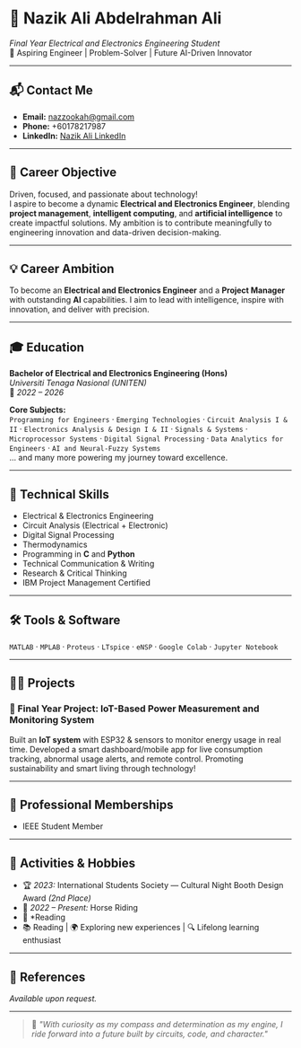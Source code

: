 # 🚀 Nazik Ali Abdelrahman Ali  
*Final Year Electrical and Electronics Engineering Student*  
🌟 Aspiring Engineer | Problem-Solver | Future AI-Driven Innovator  

---

## 📬 Contact Me  
- **Email:** [nazzookah@gmail.com](mailto:nazzookah@gmail.com)  
- **Phone:** +60178217987  
- **LinkedIn:** [Nazik Ali LinkedIn](#)  

---

## 🎯 Career Objective  
Driven, focused, and passionate about technology!  
I aspire to become a dynamic **Electrical and Electronics Engineer**, blending **project management**, **intelligent computing**, and **artificial intelligence** to create impactful solutions. My ambition is to contribute meaningfully to engineering innovation and data-driven decision-making.

---

## 💡 Career Ambition  
To become an **Electrical and Electronics Engineer** and a **Project Manager** with outstanding **AI** capabilities. I aim to lead with intelligence, inspire with innovation, and deliver with precision.

---

## 🎓 Education  
**Bachelor of Electrical and Electronics Engineering (Hons)**  
*Universiti Tenaga Nasional (UNITEN)*  
📅 *2022 – 2026*

**Core Subjects:**  
`Programming for Engineers` · `Emerging Technologies` · `Circuit Analysis I & II` · `Electronics Analysis & Design I & II` · `Signals & Systems` · `Microprocessor Systems` · `Digital Signal Processing` · `Data Analytics for Engineers` · `AI and Neural-Fuzzy Systems`  
... and many more powering my journey toward excellence.

---

## 🧠 Technical Skills  
- Electrical & Electronics Engineering  
- Circuit Analysis (Electrical + Electronic)  
- Digital Signal Processing  
- Thermodynamics  
- Programming in **C** and **Python**  
- Technical Communication & Writing  
- Research & Critical Thinking  
- IBM Project Management Certified  

---

## 🛠️ Tools & Software  
`MATLAB` · `MPLAB` · `Proteus` · `LTspice` · `eNSP` · `Google Colab` · `Jupyter Notebook` 

---

## 👩‍💻 Projects  

### 🔌 Final Year Project: IoT-Based Power Measurement and Monitoring System  
Built an **IoT system** with ESP32 & sensors to monitor energy usage in real time. Developed a smart dashboard/mobile app for live consumption tracking, abnormal usage alerts, and remote control. Promoting sustainability and smart living through technology!

---

## 🤝 Professional Memberships  
- IEEE Student Member  

---

## 🎉 Activities & Hobbies  
- 🏆 *2023:* International Students Society — Cultural Night Booth Design Award *(2nd Place)*  
- 🏇 *2022 – Present:* Horse Riding   
- 🧠 *Reading
- 📚 Reading | 🌍 Exploring new experiences | 🔍 Lifelong learning enthusiast  

---

## 📌 References  
*Available upon request.*

---

> 💬 *"With curiosity as my compass and determination as my engine, I ride forward into a future built by circuits, code, and character."*
